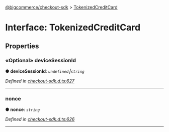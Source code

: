 [@bigcommerce/checkout-sdk](../README.md) > [TokenizedCreditCard](../interfaces/tokenizedcreditcard.md)



# Interface: TokenizedCreditCard


## Properties
<a id="devicesessionid"></a>

### «Optional» deviceSessionId

**●  deviceSessionId**:  *`undefined`⎮`string`* 

*Defined in [checkout-sdk.d.ts:627](https://github.com/bigcommerce/checkout-sdk-js/blob/1f51420/dist/checkout-sdk.d.ts#L627)*





___

<a id="nonce"></a>

###  nonce

**●  nonce**:  *`string`* 

*Defined in [checkout-sdk.d.ts:626](https://github.com/bigcommerce/checkout-sdk-js/blob/1f51420/dist/checkout-sdk.d.ts#L626)*





___


